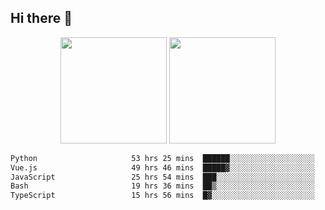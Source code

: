 ## Hi there 👋
<div align="center">
<span>  </span>
<img height="170px" src="https://github-readme-stats.vercel.app/api?username=bigQY&show_icons=true&count_private==true&v=3" /><span>        </span><img height="170px" src="https://github-readme-stats.vercel.app/api/top-langs/?username=bigQY&layout=compact&langs_count=8&v=3" />
<span>  </span>
</div>
<div align="center">

<!--START_SECTION:waka-->

```txt
Python                     53 hrs 25 mins  ██████░░░░░░░░░░░░░░░░░░░   23.98 %
Vue.js                     49 hrs 46 mins  █████▓░░░░░░░░░░░░░░░░░░░   22.34 %
JavaScript                 25 hrs 54 mins  ███░░░░░░░░░░░░░░░░░░░░░░   11.63 %
Bash                       19 hrs 36 mins  ██▒░░░░░░░░░░░░░░░░░░░░░░   08.80 %
TypeScript                 15 hrs 56 mins  █▓░░░░░░░░░░░░░░░░░░░░░░░   07.16 %
```

<!--END_SECTION:waka-->
</div>
